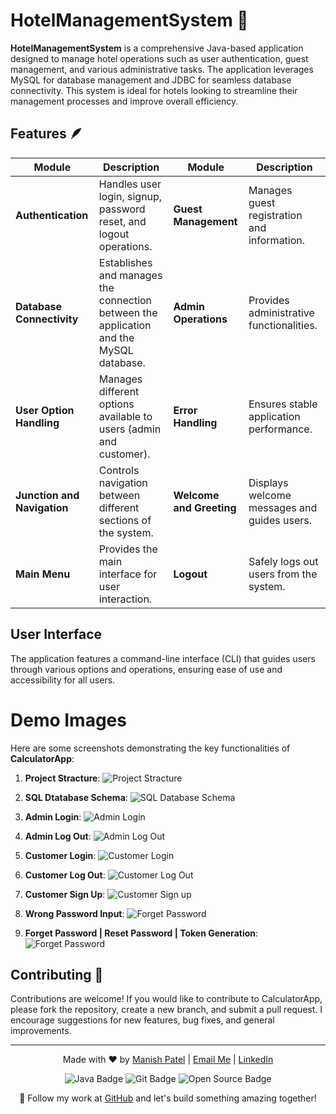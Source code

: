 # HotelManagementSystem 🏨

**HotelManagementSystem** is a comprehensive Java-based application designed to manage hotel operations such as user authentication, guest management, and various administrative tasks. The application leverages MySQL for database management and JDBC for seamless database connectivity. This system is ideal for hotels looking to streamline their management processes and improve overall efficiency.

## Features 🪶

| **Module**                     | **Description**                                                                                          | **Module**                   | **Description**                                 |
| ------------------------------ | -------------------------------------------------------------------------------------------------------- | ---------------------------- | ----------------------------------------------- |
| **Authentication**             | Handles user login, signup, password reset, and logout operations.                                        | **Guest Management**          | Manages guest registration and information.     |
| **Database Connectivity**      | Establishes and manages the connection between the application and the MySQL database.                    | **Admin Operations**          | Provides administrative functionalities.        |
| **User Option Handling**        | Manages different options available to users (admin and customer).                                       | **Error Handling**            | Ensures stable application performance.         |
| **Junction and Navigation**    | Controls navigation between different sections of the system.                                            | **Welcome and Greeting**      | Displays welcome messages and guides users.     |
| **Main Menu**                  | Provides the main interface for user interaction.                                                        | **Logout**                    | Safely logs out users from the system.          |

## User Interface
The application features a command-line interface (CLI) that guides users through various options and operations, ensuring ease of use and accessibility for all users.

# Demo Images 

Here are some screenshots demonstrating the key functionalities of **CalculatorApp**:

1. **Project Stracture**:
   ![Project Stracture](https://github.com/its-maneeshk/.assets/blob/c551a82a2b2b69c9d796a0b6e35f6533a5c9a5f7/HotelManagementSystemUsingJDBC_Demo-images/ProjectStracture.png)

2. **SQL Dtatabase Schema**:
   ![SQL Database Schema](https://github.com/its-maneeshk/.assets/blob/c551a82a2b2b69c9d796a0b6e35f6533a5c9a5f7/HotelManagementSystemUsingJDBC_Demo-images/SQL_schema.png)
   
3. **Admin Login**: 
   ![Admin Login](https://github.com/its-maneeshk/.assets/blob/c551a82a2b2b69c9d796a0b6e35f6533a5c9a5f7/HotelManagementSystemUsingJDBC_Demo-images/AdminLogIn.png)
   
4. **Admin Log Out**:
   ![Admin Log Out](https://github.com/its-maneeshk/.assets/blob/c551a82a2b2b69c9d796a0b6e35f6533a5c9a5f7/HotelManagementSystemUsingJDBC_Demo-images/AdminLogOut.png)
   
5. **Customer Login**:
   ![Customer Login](https://github.com/its-maneeshk/.assets/blob/c551a82a2b2b69c9d796a0b6e35f6533a5c9a5f7/HotelManagementSystemUsingJDBC_Demo-images/CustomerLogIn.png)
   
6. **Customer Log Out**:
   ![Customer Log Out](https://github.com/its-maneeshk/.assets/blob/c551a82a2b2b69c9d796a0b6e35f6533a5c9a5f7/HotelManagementSystemUsingJDBC_Demo-images/CustomerLogOut.png)
   
7. **Customer Sign Up**:
   ![Customer Sign up](https://github.com/its-maneeshk/.assets/blob/c551a82a2b2b69c9d796a0b6e35f6533a5c9a5f7/HotelManagementSystemUsingJDBC_Demo-images/CustomerLogOut.png)

8. **Wrong Password Input**:
   ![Forget Password](https://github.com/its-maneeshk/.assets/blob/c551a82a2b2b69c9d796a0b6e35f6533a5c9a5f7/HotelManagementSystemUsingJDBC_Demo-images/WrongCredentialLogIn.png)
   
9. **Forget Password | Reset Password | Token Generation**:
   ![Forget Password](https://github.com/its-maneeshk/.assets/blob/c551a82a2b2b69c9d796a0b6e35f6533a5c9a5f7/HotelManagementSystemUsingJDBC_Demo-images/ForgotPassword_ResetPassword_PasswordEncryption.png)


## Contributing 🛂
Contributions are welcome! If you would like to contribute to CalculatorApp, please fork the repository, create a new branch, and submit a pull request. I encourage suggestions for new features, bug fixes, and general improvements.


---

<p align="center">
  Made with ❤️ by <a href="https://www.instagram.com/its_maneeshk_/" target="_blank">Manish Patel</a> | 
  <a href="mailto:maneeshkurmii@gmail.com">Email Me</a> | 
  <a href="https://www.linkedin.com/in/itsmaneeshk/" target="_blank">LinkedIn</a>
</p>

<p align="center">
  <img src="https://img.shields.io/badge/Code-Java-blue?style=flat-square&logo=java" alt="Java Badge">
  <img src="https://img.shields.io/badge/Tool-Git-orange?style=flat-square&logo=git" alt="Git Badge">
  <img src="https://img.shields.io/badge/Project-Open%20Source-brightgreen?style=flat-square" alt="Open Source Badge">
</p>

<p align="center">
  🚀 Follow my work at <a href="https://github.com/its-maneeshk" target="_blank">GitHub</a> and let's build something amazing together!
</p>


